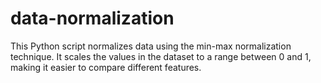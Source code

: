 # data-normalization

This Python script normalizes data using the min-max normalization technique. It scales the values in the dataset to a range between 0 and 1, making it easier to compare different features.

